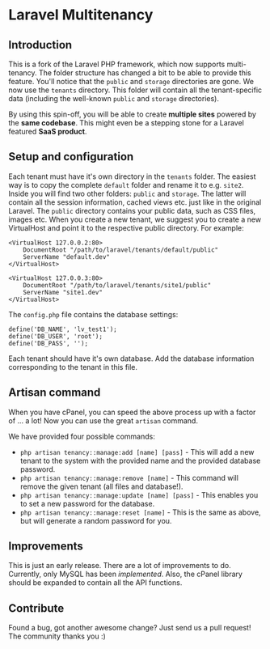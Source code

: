 # Laravel Multitenancy

## Introduction

This is a fork of the Laravel PHP framework, which now supports multi-tenancy. The folder structure has changed a bit to be able to provide this feature. You'll notice that the `public` and `storage` directories are gone. We now use the `tenants` directory. This folder will contain all the tenant-specific data (including the well-known `public` and `storage` directories).

By using this spin-off, you will be able to create **multiple sites** powered by the **same codebase**. This might even be a stepping stone for a Laravel featured **SaaS product**.

## Setup and configuration

Each tenant must have it's own directory in the `tenants` folder. The easiest way is to copy the complete `default` folder and rename it to e.g. `site2`. Inside you will find two other folders: `public` and `storage`. The latter will contain all the session information, cached views etc. just like in the original Laravel. The `public` directory contains your public data, such as CSS files, images etc. When you create a new tenant, we suggest you to create a new VirtualHost and point it to the respective public directory. For example:


```
<VirtualHost 127.0.0.2:80>
    DocumentRoot "/path/to/laravel/tenants/default/public"
    ServerName "default.dev"
</VirtualHost>

<VirtualHost 127.0.0.3:80>
    DocumentRoot "/path/to/laravel/tenants/site1/public"
    ServerName "site1.dev"
</VirtualHost>

```

The `config.php` file contains the database settings:

```
define('DB_NAME', 'lv_test1');
define('DB_USER', 'root');
define('DB_PASS', '');
```

Each tenant should have it's own database. Add the database information corresponding to the tenant in this file.


## Artisan command

When you have cPanel, you can speed the above process up with a factor of ... a lot! Now you can use the great `artisan` command.

We have provided four possible commands:

* `php artisan tenancy::manage:add [name] [pass]` - This will add a new tenant to the system with the provided name and the provided database password.
* `php artisan tenancy::manage:remove [name]` - This command will remove the given tenant (all files and database!).
* `php artisan tenancy::manage:update [name] [pass]` - This enables you to set a new password for the database.
* `php artisan tenancy::manage:reset [name]` - This is the same as above, but will generate a random password for you.

## Improvements

This is just an early release. There are a lot of improvements to do. Currently, only MySQL has been _implemented_. Also, the cPanel library should be expanded to contain all the API functions.

## Contribute

Found a bug, got another awesome change? Just send us a pull request! The community thanks you :)